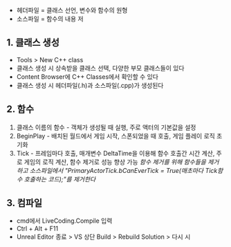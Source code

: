 - 헤더파일 = 클래스 선언, 변수와 함수의 원형 
- 소스파일 = 함수의 내용 저
## 1. 클래스 생성
- Tools > New C++ class
- 클래스 생성 시 상속받을 클래스 선택, 다양한 부모 클래스들이 있다
- Content Browser에 C++ Classes에서 확인할 수 있다
- 클래스 생성 시 헤더파일(.h)과 소스파일(.cpp)가 생성된다
## 2. 함수
1. 클래스 이름의 함수 - 객체가 생성될 때 실행, 주로 액터의 기본값을 설정
2. BeginPlay - 배치된 월드에서 게임 시작, 스폰되었을 때 호출, 게임 플레이 로직 초기화
3. Tick - 프레임마다 호출, 매개변수 DeltaTime을 이용해 함수 호출간 시간 계산, 주로 게임의 로직 계산, 함수 제거로 성능 향상 가능
	*함수 제거를 위해 함수들을 제거하고 소스파일에서 "PrimaryActorTick.bCanEverTick = True(매초마다 Tick함수 호출하는 코드);"를 제거한다*
## 3. 컴파일
- cmd에서 LiveCoding.Compile 입력
- Ctrl + Alt + F11
- Unreal Editor 종료 > VS 상단 Build > Rebuild Solution > 다시 시